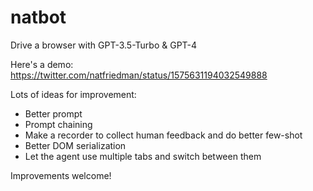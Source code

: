 # natbot

Drive a browser with GPT-3.5-Turbo & GPT-4

Here's a demo: https://twitter.com/natfriedman/status/1575631194032549888

Lots of ideas for improvement:
- Better prompt
- Prompt chaining
- Make a recorder to collect human feedback and do better few-shot
- Better DOM serialization
- Let the agent use multiple tabs and switch between them

Improvements welcome!
